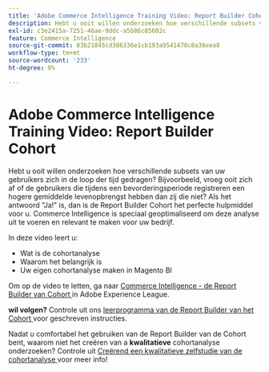 ```yaml
---
title: 'Adobe Commerce Intelligence Training Video: Report Builder Cohort'
description: Hebt u ooit willen onderzoeken hoe verschillende subsets van uw gebruikers zich in de loop der tijd gedragen? Bijvoorbeeld, vroeg ooit zich af of de gebruikers die tijdens een bevorderingsperiode registreren een hogere gemiddelde levenopbrengst hebben dan zij die niet? Als het antwoord "Ja!" is, dan is de Report Builder Cohort het perfecte hulpmiddel voor u. Commerce Intelligence is speciaal geoptimaliseerd om deze analyse uit te voeren en relevant te maken voor uw bedrijf.
exl-id: c3e2415a-7251-46ae-9ddc-a5b86c85602c
feature: Commerce Intelligence
source-git-commit: 83b21845cd306336e1cb193a9541478c8a38eea8
workflow-type: tm+mt
source-wordcount: '233'
ht-degree: 0%

---
```


# Adobe Commerce Intelligence Training Video: Report Builder Cohort

Hebt u ooit willen onderzoeken hoe verschillende subsets van uw gebruikers zich in de loop der tijd gedragen? Bijvoorbeeld, vroeg ooit zich af of de gebruikers die tijdens een bevorderingsperiode registreren een hogere gemiddelde levenopbrengst hebben dan zij die niet? Als het antwoord &quot;Ja!&quot; is, dan is de Report Builder Cohort het perfecte hulpmiddel voor u. Commerce Intelligence is speciaal geoptimaliseerd om deze analyse uit te voeren en relevant te maken voor uw bedrijf.

In deze video leert u:

* Wat is de cohortanalyse
* Waarom het belangrijk is
* Uw eigen cohortanalyse maken in Magento BI

Om op de video te letten, ga naar [ Commerce Intelligence - de Report Builder van Cohort ](/docs/commerce-learn/tutorials/business-intelligence/cohort-report-builder.html) in Adobe Experience League.

**wil volgen?** Controle uit ons [ leerprogramma van de Report Builder van het Cohort ](/docs/commerce-business-intelligence/mbi/analyze/sql/cohort-rpt-bldr.html) voor geschreven instructies.

Nadat u comfortabel het gebruiken van de Report Builder van de Cohort bent, waarom niet het creëren van a **kwalitatieve** cohortanalyse onderzoeken? Controle uit [ Creërend een kwalitatieve zelfstudie van de cohortanalyse ](/docs/commerce-business-intelligence/mbi/analyze/sql/create-qual-cohort-analysis.html?lang=en) voor meer info!
